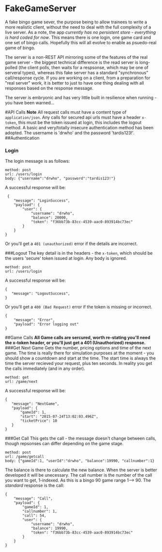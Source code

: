 # FakeGameServer

A fake bingo game sever, the purpose being to allow trainees to write a more realistic client, without the need to deal with the full complexity of a live server. As a note, the app *currently has no persistent store - everything is hard coded for now*. This means there is one login, one game card and one set of bingo calls. Hopefully this will all evolve to enable as psuedo-real game of bingo.

The server is a non-REST API mirroring some of the features of the real game server - the biggest technical difference is the read server is long-polled (the client polls, then waits for a respsonse, which may be one of serveral types), whereas this fake server has a standard "synchronous" call/response cycle. If you are working on a client, from a preparation for "real server" work, it is better to just to have one thing dealing with all responses based on the response message.

The server is embryonic and has very little built in resilience when running -you have been warned...


#API Calls
**Note** All request calls must have a content type of `application/json`. Any calls for secured api urls must have a header 
`x-token`, this must be the token issued at login, this includes the logout method.
A basic and very/totally insecure authentication method has been adopted. The username is 'drwho' and the password 'tardis123!'.
##Authentication
### Login
The login message is as follows:
```
method: post
url: /users/login
body: {"username":"drwho", "password":"tardis123!"}
```
A successful response will be: 
```
 {
    "message": "LoginSuccess",
    "payload": {
        "user": {
            "username": "drwho",
            "balance": 20000,
            "token": "f36bb73b-83cc-4539-aac0-893914bc73ec"
        }
    }
}
 ```
 Or you'll get a `401 (unauthorized)` error if the details are incorrect.
 
###Logout
The key detail is in the headers - the `x-token`, which should be the users 'secure' token issued at login. Any body is ignored.
```
method: post
url: /users/login
 ```
 A successful response will be: 
 ```
 {
    "message": "LogoutSuccess",
}
 ```
 Or you'll get a `400 (Bad Request)` error if the token is missing or incorrect.
```
{
    "message": "Error",
    "payload": "Error logging out"
}
```
##Game Calls
**All Game calls are sercured, worth re-stating you'll need the x-token header, or you'll just get a 401 (Unauthorized) response.**
###Get Next Game
Gets the number, pricing options and time of the next game. The time is really there for simulation purposes at the moment - you should show a countdown and start at the time. The start time is always the time the server recieved your request, plus ten seconds. In reality you get the calls immediately (and in any order).
```
method: get
url: /game/next
 ```
  A successful response will be: 
 ```
 {
    "message": "NextGame",
    "payload": {
        "gameId": 1,
        "start": "2015-07-24T13:02:03.496Z",
        "ticketPrice": 10
    }
}
 ```
###Get Call
This gets the call - the message doesn't change between calls, though repsonses can differ depending on the game stage.
```
method: post
url: /game/getcall
body: {"gameId":1, "userId":"drwho", "balance":19990, "callnumber":1}
```
The balance is there to calculate the new balance. When the server is better developed it will be unecessary. The call number is the number of the call you want to get, 1-indexed. As this is a bingo 90 game range 1--> 90.
The *standard* response is the call:
```
{
    "message": "Call",
    "payload": {
        "gameId": 1,
        "callnumber": 1,
        "call": 54,
        "user": {
            "username": "drwho",
            "balance": 19990,
            "token": "f36bb73b-83cc-4539-aac0-893914bc73ec"
        }
    }
}
```
